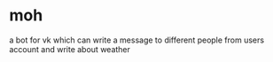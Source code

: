 # moh
a bot for vk which can write a message to different people from users account and write about weather
